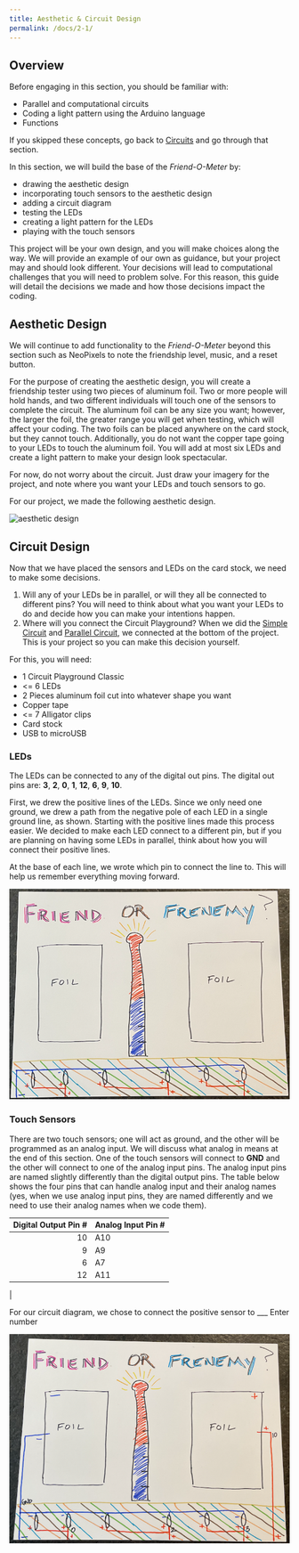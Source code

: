 ```yaml
---
title: Aesthetic & Circuit Design
permalink: /docs/2-1/
---
```

## Overview
Before engaging in this section, you should be familiar with:
- Parallel and computational circuits
- Coding a light pattern using the Arduino language
- Functions

If you skipped these concepts, go back to [Circuits](../1-0/) and go through that section.

In this section, we will build the base of the *Friend-O-Meter* by:
- drawing the aesthetic design
- incorporating touch sensors to the aesthetic design
- adding a circuit diagram
- testing the LEDs
- creating a light pattern for the LEDs
- playing with the touch sensors

This project will be your own design, and you will make choices along the way. We will provide an example of our own as guidance, but your project may and should look different. Your decisions will lead to computational challenges that you will need to problem solve. For this reason, this guide will detail the decisions we made and how those decisions impact the coding.

## Aesthetic Design
We will continue to add functionality to the *Friend-O-Meter* beyond this section such as NeoPixels to note the friendship level, music, and a reset button.

For the purpose of creating the aesthetic design, you will create a friendship tester using two pieces of aluminum foil. Two or more people will hold hands, and two different individuals will touch one of the sensors to complete the circuit. The aluminum foil can be any size you want; however, the larger the foil, the greater range you will get when testing, which will affect your coding. The two foils can be placed anywhere on the card stock, but they cannot touch. Additionally, you do not want the copper tape going to your LEDs to touch the aluminum foil. You will add at most six LEDs and create a light pattern to make your design look spectacular.

For now, do not worry about the circuit. Just draw your imagery for the project, and note where you want your LEDs and touch sensors to go.

For our project, we made the following aesthetic design.

![aesthetic design](2-1_aesthetic.png)

## Circuit Design
Now that we have placed the sensors and LEDs on the card stock, we need to make some decisions.
1. Will any of your LEDs be in parallel, or will they all be connected to different pins? You will need to think about what you want your LEDs to do and decide how you can make your intentions happen.
2. Where will you connect the Circuit Playground? When we did the [Simple Circuit](../1-1/) and [Parallel Circuit](../1-2/), we connected at the bottom of the project. This is your project so you can make this decision yourself.

For this, you will need:
- 1 Circuit Playground Classic
- <= 6 LEDs
- 2 Pieces aluminum foil cut into whatever shape you want
- Copper tape
- <= 7 Alligator clips
- Card stock
- USB to microUSB

### LEDs
The LEDs can be connected to any of the digital out pins. The digital out pins are: **3**, **2**, **0**, **1**, **12**, **6**, **9**, **10**.

First, we drew the positive lines of the LEDs. Since we only need one ground, we drew a path from the negative pole of each LED in a single ground line, as shown. Starting with the positive lines made this process easier. We decided to make each LED connect to a different pin, but if you are planning on having some LEDs in parallel, think about how you will connect their positive lines.

At the base of each line, we wrote which pin to connect the line to. This will help us remember everything moving forward.

![led diagram](../images/2-1_led-diagram.png)

### Touch Sensors
There are two touch sensors; one will act as ground, and the other will be programmed as an analog input. We will discuss what analog in means at the end of this section. One of the touch sensors will connect to **GND** and the other will connect to one of the analog input pins. The analog input pins are named slightly differently than the digital output pins. The table below shows the four pins that can handle analog input and their analog names (yes, when we use analog input pins, they are named differently and we need to use their analog names when we code them).

Digital Output Pin # | Analog Input Pin #
------------------:  | :-----------------
10  | A10
9  | A9
6  | A7
12  | A11
  |  

For our circuit diagram, we chose to connect the positive sensor to ___ <span class="todo">Enter number</span>

![sensor diagram](../images/2-1_sensor-diagram.png)
